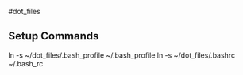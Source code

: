 #dot_files

## Setup Commands
ln -s ~/dot_files/.bash_profile ~/.bash_profile
ln -s ~/dot_files/.bashrc ~/.bash_rc
